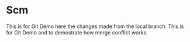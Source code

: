# Scm

This is for Git Demo
here the changes made from the local branch.
This is for Git Demo 
and to demostrate how merge conflict works.
